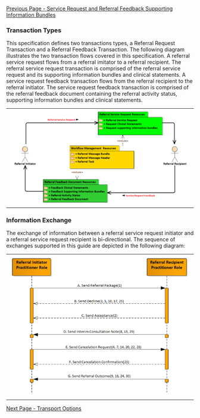 [Previous Page - Service Request and Referral Feedback Supporting Information Bundles](ServiceRequestandReferralFeedbackSupportingInformationBundles.html)

### Transaction Types

This specification defines two transactions types, a Referral Request Transaction and a Referral Feedback Transaction. The following diagram illustrates the two transaction flows covered in this specification. A referral service request flows from a referral imitator to a referral recipient. The referral service request transaction is comprised of the referral service request and its supporting information bundles and clinical statements. A service request feedback transaction flows from the referral recipient to the referral initiator. The service request feedback transaction is comprised of the referral feedback document containing the referral activity status, supporting information bundles and clinical statements.

<center><table><tr><td><img src="Scope.png" style="width:100%;"/></td></tr></table></center>

### Information Exchange

The exchange of information between a referral service request initiator and a referral service request recipient is bi-directional. The sequence of exchanges supported in this guide are depicted in the following diagram:

<center>
<table><tr><td><img src="Workflow Sequence.png" style="width:100%;"/></td></tr></table></center>

[Next Page - Transport Options](TransportOptions.html)